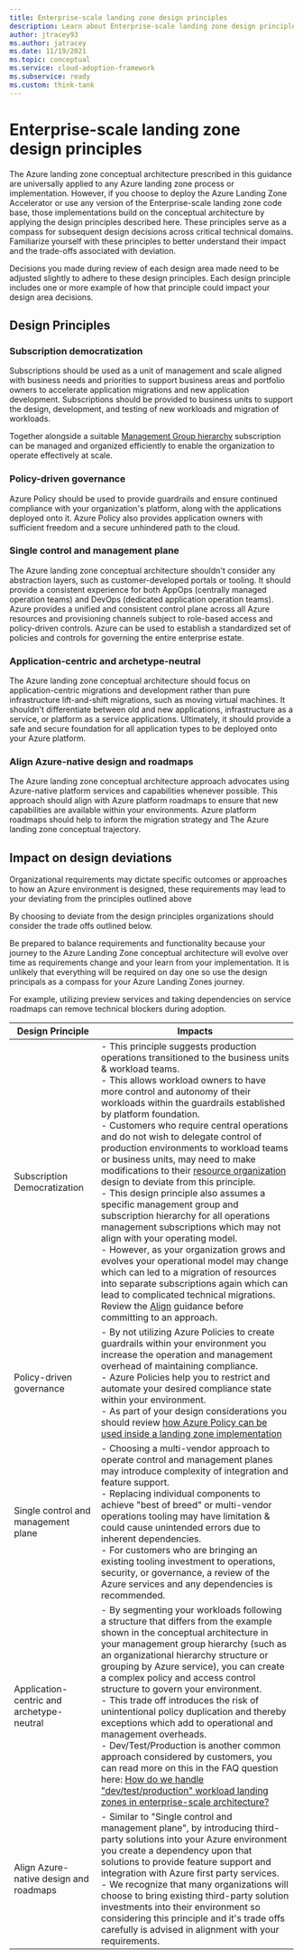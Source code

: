 ```yaml
---
title: Enterprise-scale landing zone design principles
description: Learn about Enterprise-scale landing zone design principles which influence the design areas for enterprise-scale landing zone implementations
author: jtracey93
ms.author: jatracey
ms.date: 11/19/2021
ms.topic: conceptual
ms.service: cloud-adoption-framework
ms.subservice: ready
ms.custom: think-tank
---
```


# Enterprise-scale landing zone design principles

The Azure landing zone conceptual architecture prescribed in this guidance are universally applied to any Azure landing zone process or implementation. However, if you choose to deploy the Azure Landing Zone Accelerator or use any version of the Enterprise-scale landing zone code base, those implementations build on the conceptual architecture by applying the design principles described here. These principles serve as a compass for subsequent design decisions across critical technical domains. Familiarize yourself with these principles to better understand their impact and the trade-offs associated with deviation.

Decisions you made during review of each design area made need to be adjusted slightly to adhere to these design principles. Each design principle includes one or more example of how that principle could impact your design area decisions.

## Design Principles

### Subscription democratization

Subscriptions should be used as a unit of management and scale aligned with business needs and priorities to support business areas and portfolio owners to accelerate application migrations and new application development. Subscriptions should be provided to business units to support the design, development, and testing of new workloads and migration of workloads. 

Together alongside a suitable [Management Group hierarchy](./../landing-zone/design-area/resource-org-management-groups.md) subscription can be managed and organized efficiently to enable the organization to operate effectively at scale.

### Policy-driven governance

Azure Policy should be used to provide guardrails and ensure continued compliance with your organization's platform, along with the applications deployed onto it. Azure Policy also provides application owners with sufficient freedom and a secure unhindered path to the cloud.

### Single control and management plane

The Azure landing zone conceptual architecture shouldn't consider any abstraction layers, such as customer-developed portals or tooling. It should provide a consistent experience for both AppOps (centrally managed operation teams) and DevOps (dedicated application operation teams). Azure provides a unified and consistent control plane across all Azure resources and provisioning channels subject to role-based access and policy-driven controls. Azure can be used to establish a standardized set of policies and controls for governing the entire enterprise estate.

### Application-centric and archetype-neutral

The Azure landing zone conceptual architecture should focus on application-centric migrations and development rather than pure infrastructure lift-and-shift migrations, such as moving virtual machines. It shouldn't differentiate between old and new applications, infrastructure as a service, or platform as a service applications. Ultimately, it should provide a safe and secure foundation for all application types to be deployed onto your Azure platform.

### Align Azure-native design and roadmaps

The Azure landing zone conceptual architecture approach advocates using Azure-native platform services and capabilities whenever possible. This approach should align with Azure platform roadmaps to ensure that new capabilities are available within your environments. Azure platform roadmaps should help to inform the migration strategy and The Azure landing zone conceptual trajectory.

## Impact on design deviations

Organizational requirements may dictate specific outcomes or approaches to how an Azure environment is designed, these requirements may lead to your deviating from the principles outlined above

By choosing to deviate from the design principles organizations should consider the trade offs outlined below.

Be prepared to balance requirements and functionality because your journey to the Azure Landing Zone conceptual architecture will evolve over time as requirements change and your learn from your implementation. It is unlikely that everything will be required on day one so use the design principals as a compass for your Azure Landing Zones journey.

For example, utilizing preview services and taking dependencies on service roadmaps can remove technical blockers during adoption.


| Design Principle | Impacts | 
| --------------- | ------- |
| Subscription Democratization | - This principle suggests production operations transitioned to the business units & workload teams.<br> - This allows workload owners to have more control and autonomy of their workloads within the guardrails established by platform foundation. <br>- Customers who require central operations and do not wish to delegate control of production environments to workload teams or business units, may need to make modifications to their [resource organization](./../landing-zone/design-area/resource-org.md) design to deviate from this principle.<br> - This design principle also assumes a specific management group and subscription hierarchy for all operations management subscriptions which may not align with your operating model. <br> - However, as your organization grows and evolves your operational model may change which can led to a migration of resources into separate subscriptions again which can lead to complicated technical migrations. Review the [Align](../../ready/enterprise-scale/transition.md) guidance before committing to an approach. | 
| Policy-driven governance | - By not utilizing Azure Policies to create guardrails within your environment you increase the operation and management overhead of maintaining compliance. <br> - Azure Policies help you to restrict and automate your desired compliance state within your environment. <br> - As part of your design considerations you should review [how Azure Policy can be used inside a landing zone implementation](../../ready/enterprise-scale/dine-guidance.md) |
| Single control and management plane | - Choosing a multi-vendor approach to operate control and management planes may introduce complexity of integration and feature support.<br> - Replacing individual components to achieve "best of breed" or multi-vendor operations tooling may have limitation & could cause unintended errors due to inherent dependencies. <br> - For customers who are bringing an existing tooling investment to operations, security, or governance, a review of the Azure services and any dependencies is recommended.   |
| Application-centric and archetype-neutral | - By segmenting your workloads following a structure that differs from the example shown in the conceptual architecture in your management group hierarchy (such as an organizational hierarchy structure or grouping by Azure service), you can create a complex policy and access control structure to govern your environment.<br> - This trade off introduces the risk of unintentional policy duplication and thereby exceptions which add to operational and management overheads.<br> - Dev/Test/Production is another common approach considered by customers, you can read more on this in the FAQ question here: [How do we handle "dev/test/production" workload landing zones in enterprise-scale architecture?](../../ready/enterprise-scale/faq.md#how-do-we-handle-devtestproduction-workload-landing-zones-in-enterprise-scale-architecture) | 
| Align Azure-native design and roadmaps | - Similar to "Single control and management plane", by introducing third-party solutions into your Azure environment you create a dependency upon that solutions to provide feature support and integration with Azure first party services. <br> - We recognize that many organizations will choose to bring existing third-party solution investments into their environment so considering this principle and it's trade offs carefully is advised in alignment with your requirements. |

